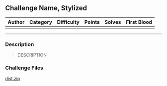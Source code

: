 ## Challenge Name, Stylized

| Author   | Category   | Difficulty | Points | Solves | First Blood    |
| -------- | ---------- | ---------- | ------ | ------ | -------------- |
|          |            |            |        |        |                |

---

### Description

> DESCRIPTION

### Challenge Files

[dist.zip](dist)